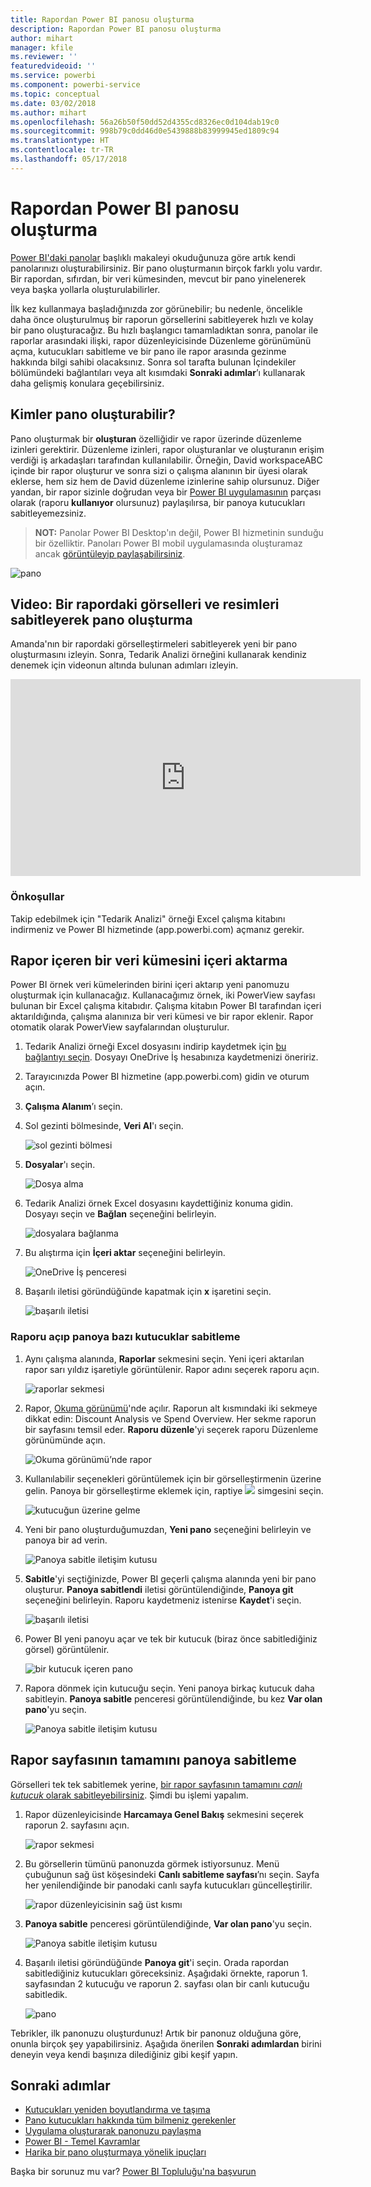 ```yaml
---
title: Rapordan Power BI panosu oluşturma
description: Rapordan Power BI panosu oluşturma
author: mihart
manager: kfile
ms.reviewer: ''
featuredvideoid: ''
ms.service: powerbi
ms.component: powerbi-service
ms.topic: conceptual
ms.date: 03/02/2018
ms.author: mihart
ms.openlocfilehash: 56a26b50f50dd52d4355cd8326ec0d104dab19c0
ms.sourcegitcommit: 998b79c0dd46d0e5439888b83999945ed1809c94
ms.translationtype: HT
ms.contentlocale: tr-TR
ms.lasthandoff: 05/17/2018
---
```

# <a name="create-a-power-bi-dashboard-from-a-report"></a>Rapordan Power BI panosu oluşturma
[Power BI'daki panolar](service-dashboards.md) başlıklı makaleyi okuduğunuza göre artık kendi panolarınızı oluşturabilirsiniz. Bir pano oluşturmanın birçok farklı yolu vardır. Bir rapordan, sıfırdan, bir veri kümesinden, mevcut bir pano yinelenerek veya başka yollarla oluşturulabilirler.  

İlk kez kullanmaya başladığınızda zor görünebilir; bu nedenle, öncelikle daha önce oluşturulmuş bir raporun görsellerini sabitleyerek hızlı ve kolay bir pano oluşturacağız. Bu hızlı başlangıcı tamamladıktan sonra, panolar ile raporlar arasındaki ilişki, rapor düzenleyicisinde Düzenleme görünümünü açma, kutucukları sabitleme ve bir pano ile rapor arasında gezinme hakkında bilgi sahibi olacaksınız. Sonra sol tarafta bulunan İçindekiler bölümündeki bağlantıları veya alt kısımdaki **Sonraki adımlar**’ı kullanarak daha gelişmiş konulara geçebilirsiniz.

## <a name="who-can-create-a-dashboard"></a>Kimler pano oluşturabilir?
Pano oluşturmak bir **oluşturan** özelliğidir ve rapor üzerinde düzenleme izinleri gerektirir. Düzenleme izinleri, rapor oluşturanlar ve oluşturanın erişim verdiği iş arkadaşları tarafından kullanılabilir. Örneğin, David workspaceABC içinde bir rapor oluşturur ve sonra sizi o çalışma alanının bir üyesi olarak eklerse, hem siz hem de David düzenleme izinlerine sahip olursunuz. Diğer yandan, bir rapor sizinle doğrudan veya bir [Power BI uygulamasının](service-install-use-apps.md) parçası olarak (raporu **kullanıyor** olursunuz) paylaşılırsa, bir panoya kutucukları sabitleyemezsiniz.

> **NOT:** Panolar Power BI Desktop'ın değil, Power BI hizmetinin sunduğu bir özelliktir. Panoları Power BI mobil uygulamasında oluşturamaz ancak [görüntüleyip paylaşabilirsiniz](mobile-apps-view-dashboard.md).
>
> 

![pano](media/service-dashboard-create/power-bi-completed-dashboard-small.png)

## <a name="video-create-a-dashboard-by-pinning-visuals-and-images-from-a-report"></a>Video: Bir rapordaki görselleri ve resimleri sabitleyerek pano oluşturma
Amanda'nın bir rapordaki görselleştirmeleri sabitleyerek yeni bir pano oluşturmasını izleyin. Sonra, Tedarik Analizi örneğini kullanarak kendiniz denemek için videonun altında bulunan adımları izleyin.

<iframe width="560" height="315" src="https://www.youtube.com/embed/lJKgWnvl6bQ" frameborder="0" allowfullscreen></iframe>

### <a name="prerequisites"></a>Önkoşullar
Takip edebilmek için "Tedarik Analizi" örneği Excel çalışma kitabını indirmeniz ve Power BI hizmetinde (app.powerbi.com) açmanız gerekir.

## <a name="import-a-dataset-with-a-report"></a>Rapor içeren bir veri kümesini içeri aktarma
Power BI örnek veri kümelerinden birini içeri aktarıp yeni panomuzu oluşturmak için kullanacağız. Kullanacağımız örnek, iki PowerView sayfası bulunan bir Excel çalışma kitabıdır. Çalışma kitabın Power BI tarafından içeri aktarıldığında, çalışma alanınıza bir veri kümesi ve bir rapor eklenir.  Rapor otomatik olarak PowerView sayfalarından oluşturulur.

1. Tedarik Analizi örneği Excel dosyasını indirip kaydetmek için [bu bağlantıyı seçin](http://go.microsoft.com/fwlink/?LinkId=529784). Dosyayı OneDrive İş hesabınıza kaydetmenizi öneririz.
2. Tarayıcınızda Power BI hizmetine (app.powerbi.com) gidin ve oturum açın.
3. **Çalışma Alanım**’ı seçin.
4. Sol gezinti bölmesinde, **Veri Al**'ı seçin.

    ![sol gezinti bölmesi](media/service-dashboard-create/power-bi-get-data3.png)
5. **Dosyalar**'ı seçin.

   ![Dosya alma](media/service-dashboard-create/power-bi-select-files.png)
6. Tedarik Analizi örnek Excel dosyasını kaydettiğiniz konuma gidin. Dosyayı seçin ve **Bağlan** seçeneğini belirleyin.

   ![dosyalara bağlanma](media/service-dashboard-create/power-bi-connectnew.png)
7. Bu alıştırma için **İçeri aktar** seçeneğini belirleyin.

    ![OneDrive İş penceresi](media/service-dashboard-create/power-bi-import.png)
8. Başarılı iletisi göründüğünde kapatmak için **x** işaretini seçin.

   ![başarılı iletisi](media/service-dashboard-create/power-bi-view-datasetnew.png)

### <a name="open-the-report-and-pin-some-tiles-to-a-dashboard"></a>Raporu açıp panoya bazı kutucuklar sabitleme
1. Aynı çalışma alanında, **Raporlar** sekmesini seçin. Yeni içeri aktarılan rapor sarı yıldız işaretiyle görüntülenir. Rapor adını seçerek raporu açın.

    ![raporlar sekmesi](media/service-dashboard-create/power-bi-reports.png)
2. Rapor, [Okuma görünümü](service-reading-view-and-editing-view.md)'nde açılır. Raporun alt kısmındaki iki sekmeye dikkat edin: Discount Analysis ve Spend Overview. Her sekme raporun bir sayfasını temsil eder.
    **Raporu düzenle**'yi seçerek raporu Düzenleme görünümünde açın.

    ![Okuma görünümü’nde rapor](media/service-dashboard-create/power-bi-reading-view.png)
3. Kullanılabilir seçenekleri görüntülemek için bir görselleştirmenin üzerine gelin. Panoya bir görselleştirme eklemek için, raptiye ![](media/service-dashboard-create/power-bi-pin-icon.png) simgesini seçin.

    ![kutucuğun üzerine gelme](media/service-dashboard-create/power-bi-hover.png)
4. Yeni bir pano oluşturduğumuzdan, **Yeni pano** seçeneğini belirleyin ve panoya bir ad verin.

   ![Panoya sabitle iletişim kutusu](media/service-dashboard-create/power-bi-pin-tile.png)
5. **Sabitle**'yi seçtiğinizde, Power BI geçerli çalışma alanında yeni bir pano oluşturur. **Panoya sabitlendi** iletisi görüntülendiğinde, **Panoya git** seçeneğini belirleyin. Raporu kaydetmeniz istenirse **Kaydet**'i seçin.

     ![başarılı iletisi](media/service-dashboard-create/power-bi-pin-success.png)
6. Power BI yeni panoyu açar ve tek bir kutucuk (biraz önce sabitlediğiniz görsel) görüntülenir.

   ![bir kutucuk içeren pano](media/service-dashboard-create/power-bi-pinned.png)
7. Rapora dönmek için kutucuğu seçin. Yeni panoya birkaç kutucuk daha sabitleyin. **Panoya sabitle** penceresi görüntülendiğinde, bu kez **Var olan pano**'yu seçin.  

   ![Panoya sabitle iletişim kutusu](media/service-dashboard-create/power-bi-existing-dashboard.png)

## <a name="pin-an-entire-report-page-to-the-dashboard"></a>Rapor sayfasının tamamını panoya sabitleme
Görselleri tek tek sabitlemek yerine, [bir rapor sayfasının tamamını *canlı kutucuk* olarak sabitleyebilirsiniz](service-dashboard-pin-live-tile-from-report.md). Şimdi bu işlemi yapalım.

1. Rapor düzenleyicisinde **Harcamaya Genel Bakış** sekmesini seçerek raporun 2. sayfasını açın.

   ![rapor sekmesi](media/service-dashboard-create/power-bi-page-tab.png)

2. Bu görsellerin tümünü panonuzda görmek istiyorsunuz.  Menü çubuğunun sağ üst köşesindeki **Canlı sabitleme sayfası**’nı seçin. Sayfa her yenilendiğinde bir panodaki canlı sayfa kutucukları güncelleştirilir.

   ![rapor düzenleyicisinin sağ üst kısmı](media/service-dashboard-create/power-bi-pin-live.png)

3. **Panoya sabitle** penceresi görüntülendiğinde, **Var olan pano**'yu seçin.

   ![Panoya sabitle iletişim kutusu](media/service-dashboard-create/power-bi-pin-live2.png)

4. Başarılı iletisi göründüğünde **Panoya git**'i seçin. Orada rapordan sabitlediğiniz kutucukları göreceksiniz. Aşağıdaki örnekte, raporun 1. sayfasından 2 kutucuğu ve raporun 2. sayfası olan bir canlı kutucuğu sabitledik.

   ![pano](media/service-dashboard-create/power-bi-dashboard.png)

Tebrikler, ilk panonuzu oluşturdunuz! Artık bir panonuz olduğuna göre, onunla birçok şey yapabilirsiniz.  Aşağıda önerilen **Sonraki adımlardan** birini deneyin veya kendi başınıza dilediğiniz gibi keşif yapın.   

## <a name="next-steps"></a>Sonraki adımlar
* [Kutucukları yeniden boyutlandırma ve taşıma](service-dashboard-edit-tile.md)
* [Pano kutucukları hakkında tüm bilmeniz gerekenler](service-dashboard-tiles.md)
* [Uygulama oluşturarak panonuzu paylaşma](service-create-distribute-apps.md)
* [Power BI - Temel Kavramlar](service-basic-concepts.md)
* [Harika bir pano oluşturmaya yönelik ipuçları](service-dashboards-design-tips.md)

Başka bir sorunuz mu var? [Power BI Topluluğu'na başvurun](http://community.powerbi.com/)
